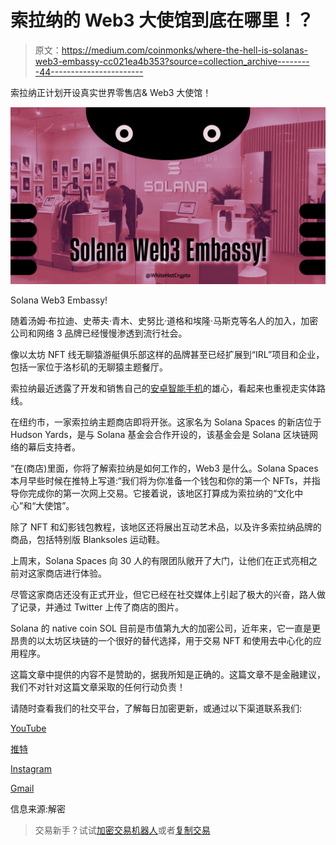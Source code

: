 # 索拉纳的 Web3 大使馆到底在哪里！？

> 原文：<https://medium.com/coinmonks/where-the-hell-is-solanas-web3-embassy-cc021ea4b353?source=collection_archive---------44----------------------->

索拉纳正计划开设真实世界零售店& Web3 大使馆！

![](img/d574a6bf679c444f49bc8a01560e5b96.png)

Solana Web3 Embassy!

随着汤姆·布拉迪、史蒂夫·青木、史努比·道格和埃隆·马斯克等名人的加入，加密公司和网络 3 品牌已经慢慢渗透到流行社会。

像以太坊 NFT 线无聊猿游艇俱乐部这样的品牌甚至已经扩展到“IRL”项目和企业，包括一家位于洛杉矶的无聊猿主题餐厅。

索拉纳最近透露了开发和销售自己的[安卓智能手机](https://decrypt.co/103707/why-solana-mobile-smartphone)的雄心，看起来也重视走实体路线。

在纽约市，一家索拉纳主题商店即将开张。这家名为 Solana Spaces 的新店位于 Hudson Yards，是与 Solana 基金会合作开设的，该基金会是 Solana 区块链网络的幕后支持者。

“在(商店)里面，你将了解索拉纳是如何工作的，Web3 是什么。Solana Spaces 本月早些时候在推特上写道:“我们将为你准备一个钱包和你的第一个 NFTs，并指导你完成你的第一次网上交易。它接着说，该地区打算成为索拉纳的“文化中心”和“大使馆”。

除了 NFT 和幻影钱包教程，该地区还将展出互动艺术品，以及许多索拉纳品牌的商品，包括特别版 Blanksoles 运动鞋。

上周末，Solana Spaces 向 30 人的有限团队敞开了大门，让他们在正式亮相之前对这家商店进行体验。

尽管这家商店还没有正式开业，但它已经在社交媒体上引起了极大的兴奋，路人做了记录，并通过 Twitter 上传了商店的图片。

Solana 的 native coin SOL 目前是市值第九大的加密公司，近年来，它一直是更昂贵的以太坊区块链的一个很好的替代选择，用于交易 NFT 和使用去中心化的应用程序。

这篇文章中提供的内容不是赞助的，据我所知是正确的。这篇文章不是金融建议，我们不对针对这篇文章采取的任何行动负责！

请随时查看我们的社交平台，了解每日加密更新，或通过以下渠道联系我们:

[YouTube](https://www.youtube.com/channel/UCjfinzatswbVaRd89zn5kJQ/featured)

[推特](https://twitter.com/whitehatcrypto)

[Instagram](https://instagram.com/white.hatcrypto?igshid=YmMyMTA2M2Y=)

[Gmail](http://cryptowhitehat@gmail.com/)

信息来源:解密

> 交易新手？试试[加密交易机器人](/coinmonks/crypto-trading-bot-c2ffce8acb2a)或者[复制交易](/coinmonks/top-10-crypto-copy-trading-platforms-for-beginners-d0c37c7d698c)